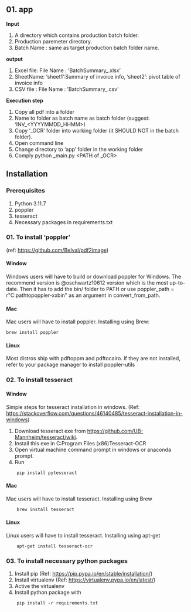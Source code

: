 ## 01. app
**Input**
1. A directory which contains production batch folder. 
2. Production paremeter directory.
3. Batch Name : same as target production batch folder name.

**output**
1. Excel file: File Name : ’BatchSummary\_<Batch Name>.xlsx’
2. SheetName:    ‘sheet1’:Summary of invoice info, 
		        ‘sheet2’: pivot table of invoice info
2. CSV file : File Name : ’BatchSummary\_<Batch Name>.csv’

**Execution step**
1. Copy all pdf into a folder
2. Name to folder as batch name as batch folder (suggest: ‘INV\_\<YYYYMMDD\_HHMM\>)
3. Copy ‘\_OCR’ folder into working folder (it SHOULD NOT in the batch folder).
4. Open command line
5. Change directory to ‘app’ folder in the working folder
6. Comply python _main.py <PATH which contains production batch folder > \<PATH of _OCR\> <Batch Name> 


## Installation
### Prerequisites
1. Python 3.11.7
2. poppler
3. tesseract
4. Necessary packages in requirements.txt

### 01. To install ‘poppler’ 
(ref: https://github.com/Belval/pdf2image)
	
#### **Window**
Windows users will have to build or download poppler for Windows. The recommend version is  @oschwartz10612 version which is the most up-to-date. Then it has to add the bin/ folder to PATH or use poppler\_path = r"C:pathtopoppler-xxbin" as an argument in convert\_from\_path.

#### **Mac**
Mac users will have to install poppler. Installing using Brew:

	brew install poppler

#### **Linux**
Most distros ship with pdftoppm and pdftocairo. If they are not installed, refer to your package manager to install poppler-utils


### 02. To install tesseract
#### **Window**
Simple steps for tesseract installation in windows. (Ref: https://stackoverflow.com/questions/46140485/tesseract-installation-in-windows)
1. Download tesseract exe from https://github.com/UB-Mannheim/tesseract/wiki.
2. Install this exe in C:Program Files (x86)Tesseract-OCR
3. Open virtual machine command prompt in windows or anaconda prompt.
4. Run 
```	
    pip install pytesseract
```	

#### **Mac**
Mac users will have to install tesseract. Installing using Brew
```		    
    brew install tesseract
```	

#### **Linux**
Linux users will have to install tesseract. Installing using apt-get
```		
    apt-get install tesseract-ocr
```	

### 03. To install necessary python packages
1. Install pip (Ref: https://pip.pypa.io/en/stable/installation/)
2. Install virtualenv  (Ref: https://virtualenv.pypa.io/en/latest/)
3. Active the virtualenv
4. Install python package with
```	
    pip install -r requirements.txt
```

